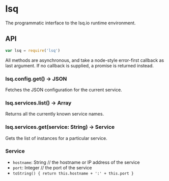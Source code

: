 # lsq

  The programmatic interface to the lsq.io runtime environment.

## API
```js
var lsq = require('lsq')
```

  All methods are asynchronous, and take a node-style error-first callback as last argument.
  If no callback is supplied, a promise is returned instead.

### lsq.config.get() -> JSON

  Fetches the JSON configuration for the current service.

### lsq.services.list() -> Array<String>

  Returns all the currently known service names.

### lsq.services.get(service: String) -> Service

  Gets the list of instances for a particular service.

### Service

  * `hostname`: String // the hostname or IP address of the service
  * `port`: Integer // the port of the service
  * `toString() { return this.hostname + ':' + this.port }`
